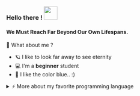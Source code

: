 ### Hello there ! <img src="https://piskel-imgstore-b.appspot.com/img/3fa2aaba-aca9-11ed-b6ac-f3479c76d8d3.gif" width="36"/>

#### We Must Reach Far Beyond Our Own Lifespans.

🍋 What about me ? 
<ul>
  <li> 🪐 I like to look far away to see eternity </li>
  <li> 💻 I'm a <b>beginner</b> student </li>
  <li> 💙 I like the color blue.. :) </li>
</ul> 

<details>
<summary>⚡️ More about my favorite programming language</summary>
<br />
  
![Top Langs](https://github-readme-stats.vercel.app/api/top-langs/?username=lemon-42&layout=compact&hide=css,html)
  
</details>
